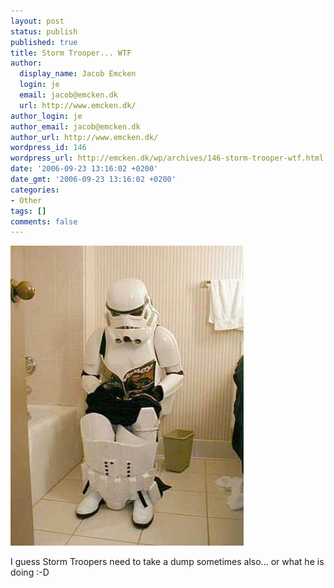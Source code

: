 ```yaml
---
layout: post
status: publish
published: true
title: Storm Trooper... WTF
author:
  display_name: Jacob Emcken
  login: je
  email: jacob@emcken.dk
  url: http://www.emcken.dk/
author_login: je
author_email: jacob@emcken.dk
author_url: http://www.emcken.dk/
wordpress_id: 146
wordpress_url: http://emcken.dk/wp/archives/146-storm-trooper-wtf.html
date: '2006-09-23 13:16:02 +0200'
date_gmt: '2006-09-23 13:16:02 +0200'
categories:
- Other
tags: []
comments: false
---
```

<img src="/public/media/storm_trooper_on_toilet.jpg" alt="" />

I guess Storm Troopers need to take a dump sometimes also... or what he is doing :-D

